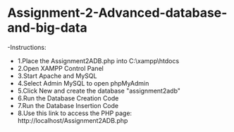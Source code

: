 # Assignment-2-Advanced-database-and-big-data
-Instructions:

- 1.Place the Assignment2ADB.php into C:\xampp\htdocs
- 2.Open XAMPP Control Panel
- 3.Start Apache and MySQL
- 4.Select Admin MySQL to open phpMyAdmin
- 5.Click New and create the database "assignment2adb"
- 6.Run the Database Creation Code
- 7.Run the Database Insertion Code
- 8.Use this link to access the PHP page: http://localhost/Assignment2ADB.php
